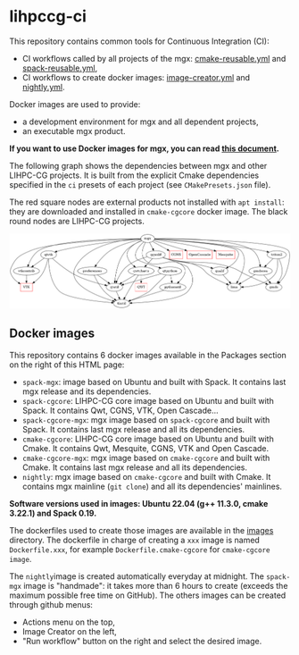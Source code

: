 # lihpccg-ci

This repository contains common tools for Continuous Integration (CI):
- CI workflows called by all projects of the mgx: [cmake-reusable.yml](./.github/workflows/cmake-reusable.yml) and [spack-reusable.yml](./.github/workflows/spack-reusable.yml),
- CI workflows to create docker images: [image-creator.yml](./.github/workflows/image-creator.yml) and [nightly.yml](./.github/workflows/nightly.yml).

Docker images are used to provide:
- a development environment for mgx and all dependent projects,
- an executable mgx product.

**If you want to use Docker images for mgx, you can read [this document](./CONTAINERS.md).**

The following graph shows the dependencies between mgx and other LIHPC-CG projects. It is built from the explicit Cmake dependencies specified in the `ci` presets of each project (see `CMakePresets.json` file).

The red square nodes are external products not installed with `apt install`: they are downloaded and installed in `cmake-cgcore` docker image.
The black round nodes are LIHPC-CG projects.

![Dependencies Graph Image](cg-dependencies.png)

## Docker images

This repository contains 6 docker images available in the Packages section on the right of this HTML page:
- `spack-mgx`: image based on Ubuntu and built with Spack. It contains last mgx release and its dependencies.
- `spack-cgcore`: LIHPC-CG core image based on Ubuntu and built with Spack. It contains Qwt, CGNS, VTK, Open Cascade...
- `spack-cgcore-mgx`: mgx image based on `spack-cgcore` and built with Spack. It contains last mgx release and all its dependencies.
- `cmake-cgcore`: LIHPC-CG core image based on Ubuntu and built with Cmake. It contains Qwt, Mesquite, CGNS, VTK and Open Cascade.
- `cmake-cgcore-mgx`: mgx image based on `cmake-cgcore` and built with Cmake. It contains last mgx release and all its dependencies.
- `nightly`: mgx image based on `cmake-cgcore` and built with Cmake. It contains mgx mainline (`git clone`) and all its dependencies' mainlines.

**Software versions used in images: Ubuntu 22.04 (g++ 11.3.0, cmake 3.22.1) and Spack 0.19.**

The dockerfiles used to create those images are available in the [images](./images) directory. The dockerfile in charge of creating a `xxx` image is named `Dockerfile.xxx`, for example `Dockerfile.cmake-cgcore` for `cmake-cgcore image`.

The `nightly`image is created automatically everyday at midnight. The `spack-mgx` image is "handmade": it takes more than 6 hours to create (exceeds the maximum possible free time on GitHub). The others images can be created through github menus:
- Actions menu on the top,
- Image Creator on the left,
- "Run workflow" button on the right and select the desired image.
 

